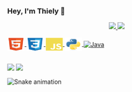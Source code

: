 
### Hey, I'm Thiely 👋


<div align="center">
  <a href="https://github.com/ThielyG">
  <img height="180em" src="https://github-readme-stats.vercel.app/api?username=thielyG&show_icons=false&theme=dark&include_all_commits=true&count_private=true"/>
  <img height="180em" src="https://github-readme-stats.vercel.app/api/top-langs/?username=thielyG&layout=compact&langs_count=7&theme=dark"/>
</div>
  
  <div style="display: inline_block"><br>
  <img align="center" alt="HTML" height="30" width="40" src="https://raw.githubusercontent.com/devicons/devicon/master/icons/html5/html5-original.svg">
  <img align="center" alt="CSS" height="30" width="40" src="https://raw.githubusercontent.com/devicons/devicon/master/icons/css3/css3-original.svg">
  <img align="center" alt="Js" height="30" width="40" src="https://raw.githubusercontent.com/devicons/devicon/master/icons/javascript/javascript-plain.svg">
 <img align="center" alt="Python" height="30" width="40" src="https://raw.githubusercontent.com/devicons/devicon/master/icons/python/python-original.svg">
 <img align="center" alt="Java" height="30" width="40" src="https://user-images.githubusercontent.com/90934377/209745169-4a0c5b2e-ae13-4db7-b042-6e62164f85d4.png">
 </div>
 

   ##
 
<div> 
   <a href="https://www.linkedin.com/in/thiely-gimenez/" target="_blank"><img src="https://img.shields.io/badge/-LinkedIn-%230077B5?style=for-the-badge&logo=linkedin&logoColor=white" target="_blank"></a> 
    <a href = "mailto:thiely.ksps@gmail.com"><img src="https://img.shields.io/badge/Gmail-D14836?style=for-the-badge&logo=gmail&logoColor=white" target="_blank"></a>
  
  ![Snake animation](https://github.com/ThielyG/ThielyG/blob/output/github-contribution-grid-snake.svg)
 
</div>
